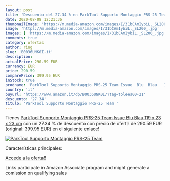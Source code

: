 ```yaml
---
layout: post
title: 'Descuento del 27.34 % en ParkTool Supporto Montaggio PRS-25 Team '
date: 2020-08-08 12:21:36
thumbnailImage: 'https://m.media-amazon.com/images/I/31bCAmIybiL._SL200_.jpg'
image: 'https://m.media-amazon.com/images/I/31bCAmIybiL._SL200_.jpg'
images: [ 'https://m.media-amazon.com/images/I/31bCAmIybiL._SL200_.jpg' ]
comments: true
category: ofertas
author: ring
slug: 'B0036UNK0I-it'
description:
actualPrice: 290.59 EUR
currency: EUR
price: 290.59
comparePrice: 399.95 EUR
inStock: true
prodname: 'ParkTool Supporto Montaggio PRS-25 Team Issue  Blu  Blau   119 x 23 x 23 cm'
country: 'it'
buyurl: 'https://www.amazon.it/dp/B0036UNK0I/?tag=tolees00-21'
descuento: '27.34'
titulo: 'ParkTool Supporto Montaggio PRS-25 Team '
---
```


Tienes [ParkTool Supporto Montaggio PRS-25 Team Issue  Blu  Blau   119 x 23 x 23 cm](https://www.amazon.it/dp/B0036UNK0I/?tag=tolees00-21) con un 27.34 % de descuento con precio de oferta de 290.59 EUR (original: 399.95 EUR) en el siguiente enlace!

[![ParkTool Supporto Montaggio PRS-25 Team ](https://m.media-amazon.com/images/I/31bCAmIybiL._SL200_.jpg)](https://www.amazon.it/dp/B0036UNK0I/?tag=tolees00-21)

Características principales:


[Accede a la oferta!!](https://www.amazon.it/dp/B0036UNK0I/?tag=tolees00-21)

Links participate in Amazon Associate program and might generate a comission on qualifying sales


